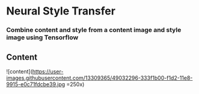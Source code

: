 # Neural Style Transfer  
### Combine content and style from a content image and style image using Tensorflow  

## Content  
![content](https://user-images.githubusercontent.com/13309365/49032296-333f1b00-f1d2-11e8-9915-e0c71fdcbe39.jpg =250x)

